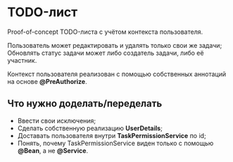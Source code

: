 # TODO-лист
Proof-of-concept TODO-листа с учётом контекста пользователя.

Пользователь может редактировать и удалять только свои же задачи; 
Обновлять статус задачи может либо создатель задачи, либо её участник.

Контекст пользователя реализован с помощью собственных аннотаций на основе **@PreAuthorize**.

## Что нужно доделать/переделать
- Ввести свои исключения;
- Сделать собственную реализацию **UserDetails**;
- Доставать пользователя внутри **TaskPermissionService** по id;
- Понять, почему TaskPermissionService виден только с помощью **@Bean**, а не **@Service**.
